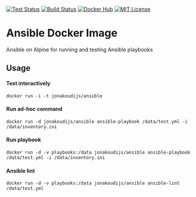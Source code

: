 [![Test Status](https://img.shields.io/circleci/project/github/jonakoudijs/docker-ansible.svg?label=test)](https://circleci.com/gh/jonakoudijs/docker-ansible)
[![Build Status](https://img.shields.io/docker/build/jonakoudijs/ansible.svg?label=build)](https://hub.docker.com/r/jonakoudijs/ansible/builds)
[![Docker Hub](https://img.shields.io/badge/docker%20hub-jonakoudijs/ansible-blue.svg)](https://hub.docker.com/r/jonakoudijs/ansible)
[![MIT License](https://img.shields.io/badge/license-MIT-blue.svg)](LICENSE)

# Ansible Docker Image

Ansible on Alpine for running and testing Ansible playbooks

## Usage

#### Test interactively
```
docker run -i -t jonakoudijs/ansible
```
#### Run ad-hoc command
```
docker run -d jonakoudijs/ansible ansible-playbook /data/test.yml -i /data/inventory.ini
```
#### Run playbook
```
docker run -d -v playbooks:/data jonakoudijs/ansible ansible-playbook /data/test.yml -i /data/inventory.ini
```
#### Ansible lint
```
docker run -d -v playbooks:/data jonakoudijs/ansible ansible-lint /data/test.yml
```
